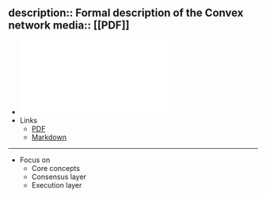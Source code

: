 description:: Formal description of the Convex network
media:: [[PDF]]
---

- ![Open](../assets/convex-whitepaper_1667385218451_0.pdf)
- Links
	- [PDF](https://raw.githubusercontent.com/Convex-Dev/design/main/papers/convex-whitepaper.pdf)
	- [Markdown](https://github.com/Convex-Dev/design/blob/main/papers/convex-whitepaper.md)
- ---
- Focus on
	- Core concepts
	- Consensus layer
	- Execution layer